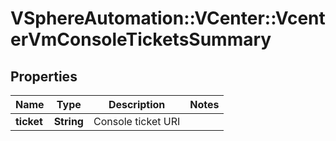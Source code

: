 # VSphereAutomation::VCenter::VcenterVmConsoleTicketsSummary

## Properties
Name | Type | Description | Notes
------------ | ------------- | ------------- | -------------
**ticket** | **String** | Console ticket URI | 



